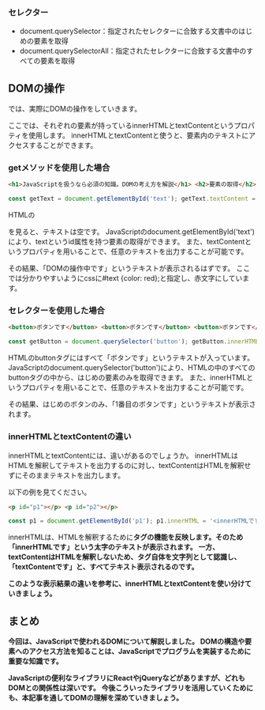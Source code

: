 ### セレクター
* document.querySelector：指定されたセレクターに合致する文書中のはじめの要素を取得
* document.querySelectorAll：指定されたセレクターに合致する文書中のすべての要素を取得

## DOMの操作
では、実際にDOMの操作をしていきます。

ここでは、それぞれの要素が持っているinnerHTMLとtextContentというプロパティを使用します。
innerHTMLとtextContentと使うと、要素内のテキストにアクセスすることができます。

### getメソッドを使用した場合
```html
<h1>JavaScriptを扱うなら必須の知識。DOMの考え方を解説</h1> <h2>要素の取得</h2> <h2>DOMの操作</h2> <p id="text"></p>
```
```javascript
const getText = document.getElementById('text'); getText.textContent = 'DOMの操作中です';
```

HTMLの<p id=”text”></p>を見ると、テキストは空です。
JavaScriptのdocument.getElementById('text')により、textというid属性を持つ要素の取得ができます。
また、textContentというプロパティを用いることで、任意のテキストを出力することが可能です。

その結果、「DOMの操作中です」というテキストが表示されるはずです。
ここでは分かりやすいようにcssに#text {color: red};と指定し、赤文字にしています。

### セレクターを使用した場合
```html
<button>ボタンです</button> <button>ボタンです</button> <button>ボタンです</button>
```

```javascript
const getButton = document.querySelector('button'); getButton.innerHTML = '1番目のボタンです';
```

HTMLのbuttonタグにはすべて「ボタンです」というテキストが入っています。
JavaScriptのdocument.querySelector('button')により、HTMLの中のすべてのbuttonタグの中から、はじめの要素のみを取得できます。
また、innerHTMLというプロパティを用いることで、任意のテキストを出力することが可能です。

その結果、はじめのボタンのみ、「1番目のボタンです」というテキストが表示されます。

### innerHTMLとtextContentの違い
innerHTMLとtextContentには、違いがあるのでしょうか。
innerHTMLはHTMLを解釈してテキストを出力するのに対し、textContentはHTMLを解釈せずにそのままテキストを出力します。

以下の例を見てください。

```html
<p id="p1"></p> <p id="p2"></p>
```

```javascript
const p1 = document.getElementById('p1'); p1.innerHTML = '<innerHTMLです>'; const p2 = document.getElementById('p2'); p2.textContent = '<textContentです>';
```
innerHTMLは、HTMLを解釈するために<b>タグの機能を反映します。そのため「innerHTMLです」という太字のテキストが表示されます。
一方、textContentはHTMLを解釈しないため、<b>タグ自体を文字列として認識し、「<b>textContentです</b>」と、すべてテキスト表示されるのです。

このような表示結果の違いを参考に、innerHTMLとtextContentを使い分けていきましょう。

## まとめ
今回は、JavaScriptで使われるDOMについて解説しました。
DOMの構造や要素へのアクセス方法を知ることは、JavaScriptでプログラムを実装するために重要な知識です。

JavaScriptの便利なライブラリにReactやjQueryなどがありますが、どれもDOMとの関係性は深いです。
今後こういったライブラリを活用していくためにも、本記事を通してDOMの理解を深めていきましょう。
